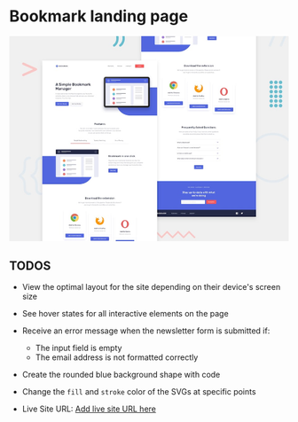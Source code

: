 # Bookmark landing page

![Design preview for the Bookmark landing page](./public/desktop-preview.jpg)

## TODOS

- View the optimal layout for the site depending on their device's screen size
- See hover states for all interactive elements on the page
- Receive an error message when the newsletter form is submitted if:
  - The input field is empty
  - The email address is not formatted correctly
- Create the rounded blue background shape with code
- Change the `fill` and `stroke` color of the SVGs at specific points 

- Live Site URL: [Add live site URL here](https://your-live-site-url.com)
